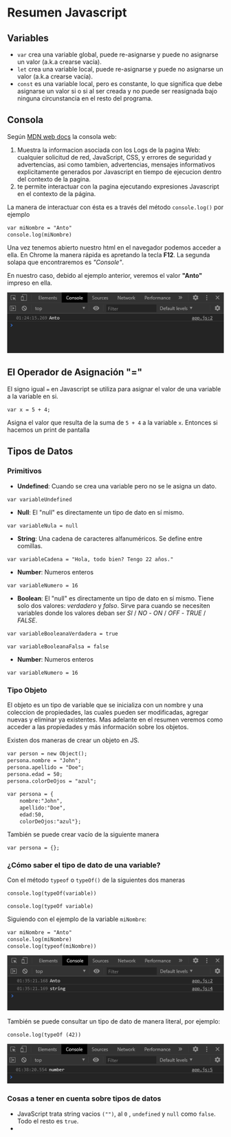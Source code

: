 # Resumen Javascript

## Variables
- `var` crea una variable global, puede re-asignarse y puede no asignarse un valor (a.k.a crearse vacía).
-  `let` crea una variable local, puede re-asignarse y puede no asignarse un valor (a.k.a crearse vacía).
-  `const` es una variable local, pero es constante, lo que significa que debe asignarse un valor si o si al ser creada y no puede ser reasignada bajo ninguna circunstancia en el resto del 
programa.


## Consola
Según [MDN web docs](https://developer.mozilla.org/es/docs/Tools/Web_Console "Consola Web") la consola web:
1. Muestra la informacion asociada con los Logs de la pagina Web: cualquier solicitud de red, JavaScript, CSS, y errores de seguridad y advertencias, asi como tambien, advertencias, mensajes informativos explicitamente generados por Javascript en tiempo de ejecucion dentro del contexto de la pagina.
2. te permite interactuar con la pagina ejecutando expresiones Javascript en el contexto de la página.

La manera de interactuar con ésta es a través del método `console.log()` por ejemplo

```
var miNombre = "Anto"
console.log(miNombre)
```

Una vez tenemos abierto nuestro html en el navegador podemos acceder a ella. En Chrome la manera rápida es apretando la tecla **F12**. La segunda solapa que encontraremos es _"Console"_.

En nuestro caso, debido al ejemplo anterior, veremos el valor **"Anto"** impreso en ella.

![Ejemplo console.log](./ejemplosCodigo/consolelogAnto.png)

## El Operador de Asignación "="
El signo igual `=` en Javascript se utiliza para asignar el valor de una variable a la variable en si.

```
var x = 5 + 4;
```
Asigna el valor que resulta de la suma de `5 + 4` a la variable `x`. Entonces si hacemos un print de pantalla

## Tipos de Datos
### Primitivos
- **Undefined**: Cuando se crea una variable pero no se le asigna un dato.
```
var variableUndefined
```
- **Null**: El "null" es directamente un tipo de dato en sí mismo.
```
var variableNula = null
```
- **String**: Una cadena de caracteres alfanuméricos. Se define entre comillas.
```
var variableCadena = "Hola, todo bien? Tengo 22 años."
```
- **Number**: Numeros enteros
```
var variableNumero = 16
```
- **Boolean**: El "null" es directamente un tipo de dato en sí mismo. Tiene solo dos valores: _verdadero_ y _falso_. Sirve para cuando se necesiten variables donde los valores deban ser _SI_ / _NO_ - _ON_ / _OFF_ - _TRUE_ / _FALSE_.
```
var variableBooleanaVerdadera = true
```
```
var variableBooleanaFalsa = false
```
- **Number**: Numeros enteros
```
var variableNumero = 16
```

### Tipo Objeto
El objeto es un tipo de variable que se inicializa con un nombre y una coleccion de propiedades, las cuales pueden ser modificadas, agregar nuevas y eliminar ya existentes.
Mas adelante en el resumen veremos como acceder a las propiedades y más información sobre los objetos. 

Existen dos maneras de crear un objeto en JS. 
```
var person = new Object();
persona.nombre = "John";
persona.apellido = "Doe";
persona.edad = 50;
persona.colorDeOjos = "azul";
```
```
var persona = {
    nombre:"John",
    apellido:"Doe",
    edad:50,
    colorDeOjos:"azul"};
```

También se puede crear vacío de la siguiente manera
```
var persona = {};
```
### ¿Cómo saber el tipo de dato de una variable?
Con el método `typeof` o `typeOf()` de la siguientes dos maneras
```
console.log(typeOf(variable))
```
```
console.log(typeOf variable)
```

Siguiendo con el ejemplo de la variable `miNombre`:
```
var miNombre = "Anto"
console.log(miNombre)
console.log(typeof(miNombre))
```
![Ejemplo typeOfVariableconsola](./ejemplosCodigo/typeOfVariableconsola.png)

También se puede consultar un tipo de dato de manera literal, por ejemplo:
```
console.log(typeOf (42))
```

![Ejemplo typeOfVariableconsola](./ejemplosCodigo/typeOf42consola.png)

### Cosas a tener en cuenta sobre tipos de datos
- JavaScript trata string vacios `("")`, al `0` , `undefined` y `null` como `false`. Todo el resto es `true`.
- 

